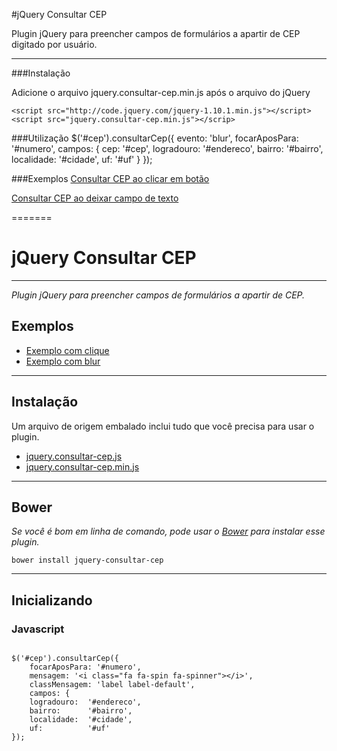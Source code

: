 #jQuery Consultar CEP

Plugin jQuery para preencher campos de formulários a apartir de CEP digitado por usuário.


----------
###Instalação

Adicione o arquivo jquery.consultar-cep.min.js após o arquivo do jQuery

    <script src="http://code.jquery.com/jquery-1.10.1.min.js"></script>
    <script src="jquery.consultar-cep.min.js"></scrip>

###Utilização
    $('#cep').consultarCep({
       evento:        'blur',
       focarAposPara: '#numero',
       campos: {
         cep:         '#cep',
         logradouro:  '#endereco',
         bairro:      '#bairro',
         localidade:  '#cidade',
         uf:          '#uf'
       }
    });    

###Exemplos
[Consultar CEP ao clicar em botão][1]

[Consultar CEP ao deixar campo de texto][2]


  [1]: examples/on-click.html
  [2]: examples/on-blur.html
=======
# jQuery Consultar CEP

***

_Plugin jQuery para preencher campos de formulários a apartir de CEP._

## Exemplos

*  [Exemplo com clique](http://hewerthomn.github.io/jquery-consultar-cep/examples/on-click.html)
*  [Exemplo com blur](http://hewerthomn.github.io/jquery-consultar-cep/examples/on-blur.html)

***

## Instalação

Um arquivo de origem embalado inclui tudo que você precisa para usar o plugin.

*  [jquery.consultar-cep.js](http://hewerthomn.github.io/jquery-consultar-cep/jquery.consultar-cep.js) <br>
*  [jquery.consultar-cep.min.js](http://hewerthomn.github.io/jquery-consultar-cep/jquery.consultar-cep.min.js)

***

## Bower

_Se você é bom em linha de comando, pode usar o [Bower](http://bower.io) para instalar esse plugin._

```
bower install jquery-consultar-cep
```
***

## Inicializando

### Javascript

```

$('#cep').consultarCep({
    focarAposPara: '#numero',
    mensagem: '<i class="fa fa-spin fa-spinner"></i>',
    classMensagem: 'label label-default',
    campos: {
    logradouro:  '#endereco',
    bairro:      '#bairro',
    localidade:  '#cidade',
    uf:          '#uf'
});

```